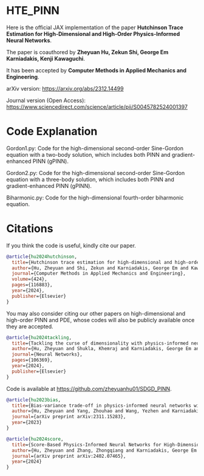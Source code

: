 # HTE_PINN
Here is the official JAX implementation of the paper **Hutchinson Trace Estimation for High-Dimensional and High-Order Physics-Informed Neural Networks**.

The paper is coauthored by **Zheyuan Hu, Zekun Shi, George Em Karniadakis, Kenji Kawaguchi**.

It has been accepted by **Computer Methods in Applied Mechanics and Engineering**.

arXiv version: https://arxiv.org/abs/2312.14499

Journal version (Open Access): https://www.sciencedirect.com/science/article/pii/S0045782524001397

# Code Explanation

Gordon1.py: Code for the high-dimensional second-order Sine-Gordon equation with a two-body solution, which includes both PINN and gradient-enhanced PINN (gPINN).

Gordon2.py: Code for the high-dimensional second-order Sine-Gordon equation with a three-body solution, which includes both PINN and gradient-enhanced PINN (gPINN).

Biharmonic.py: Code for the high-dimensional fourth-order biharmonic equation.

# Citations

If you think the code is useful, kindly cite our paper.

```bibtex
@article{hu2024hutchinson,
  title={Hutchinson trace estimation for high-dimensional and high-order physics-informed neural networks},
  author={Hu, Zheyuan and Shi, Zekun and Karniadakis, George Em and Kawaguchi, Kenji},
  journal={Computer Methods in Applied Mechanics and Engineering},
  volume={424},
  pages={116883},
  year={2024},
  publisher={Elsevier}
}
```

You may also consider citing our other papers on high-dimensional and high-order PINN and PDE, whose codes will also be publicly available once they are accepted.

```bibtex
@article{hu2024tackling,
  title={Tackling the curse of dimensionality with physics-informed neural networks},
  author={Hu, Zheyuan and Shukla, Khemraj and Karniadakis, George Em and Kawaguchi, Kenji},
  journal={Neural Networks},
  pages={106369},
  year={2024},
  publisher={Elsevier}
}
```

Code is available at https://github.com/zheyuanhu01/SDGD_PINN.

```bibtex
@article{hu2023bias,
  title={Bias-variance trade-off in physics-informed neural networks with randomized smoothing for high-dimensional PDEs},
  author={Hu, Zheyuan and Yang, Zhouhao and Wang, Yezhen and Karniadakis, George Em and Kawaguchi, Kenji},
  journal={arXiv preprint arXiv:2311.15283},
  year={2023}
}
```


```bibtex
@article{hu2024score,
  title={Score-Based Physics-Informed Neural Networks for High-Dimensional Fokker-Planck Equations},
  author={Hu, Zheyuan and Zhang, Zhongqiang and Karniadakis, George Em and Kawaguchi, Kenji},
  journal={arXiv preprint arXiv:2402.07465},
  year={2024}
}
```
